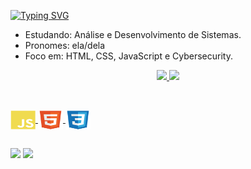 <a href="https://git.io/typing-svg"><img src="https://readme-typing-svg.herokuapp.com?font=Fira+Code&pause=1000&color=B1929E&width=435&lines=Hi!+My+name+is+Karolen;24+years+old;I'm+from+Brazil;Be+welcome!+" alt="Typing SVG" /></a>
<ul>
<li>Estudando: Análise e Desenvolvimento de Sistemas.</li>
<li>Pronomes: ela/dela</li>
<li>Foco em: HTML, CSS, JavaScript e Cybersecurity.</li>
</ul>

<div align="center">
  <a href="https://github.com/karolencg">
  <img height="150em" src="https://github-readme-stats.vercel.app/api?username=karolencg&show_icons=true&theme=dracula&include_all_commits=true&count_private=true"/>
  <img height="150em" src="https://github-readme-stats.vercel.app/api/top-langs/?username=karolencg&layout=compact&langs_count=7&theme=dracula"/>
</div>

##
<div style="display: inline_block"><br>
  <img align="center" alt="Rafa-Js" height="30" width="40" src="https://raw.githubusercontent.com/devicons/devicon/master/icons/javascript/javascript-plain.svg">
  <img align="center" alt="Rafa-HTML" height="30" width="40" src="https://raw.githubusercontent.com/devicons/devicon/master/icons/html5/html5-original.svg">
  <img align="center" alt="Rafa-CSS" height="30" width="40" src="https://raw.githubusercontent.com/devicons/devicon/master/icons/css3/css3-original.svg">
</div>
  
  ##
  <div> 
  <a href = "mailto:karolencg@gmail.com"><img src="https://img.shields.io/badge/-Gmail-%23333?style=for-the-badge&logo=gmail&logoColor=white" target="_blank"></a>
    <a href="https://www.linkedin.com/in/karolencg/" target="_blank"><img src="https://img.shields.io/badge/-LinkedIn-%230077B5?style=for-the-badge&logo=linkedin&logoColor=white" target="_blank"></a> 
  </div>
